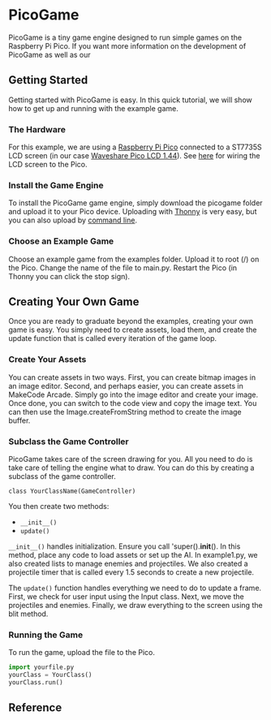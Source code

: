 # PicoGame

PicoGame is a tiny game engine designed to run simple games on the Raspberry Pi Pico. If you want more information on the development of PicoGame as well as our 

## Getting Started

Getting started with PicoGame is easy. In this quick tutorial, we will show how to get up and running with the example game.

### The Hardware
For this example, we are using a [Raspberry Pi Pico](https://www.raspberrypi.com/products/raspberry-pi-pico/) connected to a ST7735S LCD screen (in our case [Waveshare Pico LCD 1.44](https://www.waveshare.com/wiki/Pico-LCD-1.44)). See [here](https://www.waveshare.com/wiki/Pico-LCD-1.44) for wiring the LCD screen to the Pico.

### Install the Game Engine
To install the PicoGame game engine, simply download the picogame folder and upload it to your Pico device. Uploading with [Thonny](https://www.freva.com/transfer-files-between-computer-and-raspberry-pi-pico/) is very easy, but you can also upload by [command line](https://mikeesto.medium.com/uploading-to-the-raspberry-pi-pico-without-thonny-53de1a10da30).

### Choose an Example Game
Choose an example game from the examples folder. Upload it to root (/) on the Pico. Change the name of the file to main.py. Restart the Pico (in Thonny you can click the stop sign).

## Creating Your Own Game
Once you are ready to graduate beyond the examples, creating your own game is easy. You simply need to create assets, load them, and create the update function that is called every iteration of the game loop.

### Create Your Assets
You can create assets in two ways. First, you can create bitmap images in an image editor. Second, and perhaps easier, you can create assets in MakeCode Arcade. Simply go into the image editor and create your image. Once done, you can switch to the code view and copy the image text. You can then use the Image.createFromString method to create the image buffer.

### Subclass the Game Controller
PicoGame takes care of the screen drawing for you. All you need to do is take care of telling the engine what to draw. You can do this by creating a subclass of the game controller.

`class YourClassName(GameController)`

You then create two methods:
- `__init__()`
- `update()`

`__init__()` handles initialization. Ensure you call 'super().__init__(). In this method, place any code to load assets or set up the AI. In example1.py, we also created lists to manage enemies and projectiles. We also created a projectile timer that is called every 1.5 seconds to create a new projectile.

The `update()` function handles everything we need to do to update a frame. First, we check for user input using the Input class. Next, we move the projectiles and enemies. Finally, we draw everything to the screen using the blit method.

### Running the Game
To run the game, upload the file to the Pico.

```python
import yourfile.py
yourClass = YourClass()
yourClass.run()
```

## Reference

